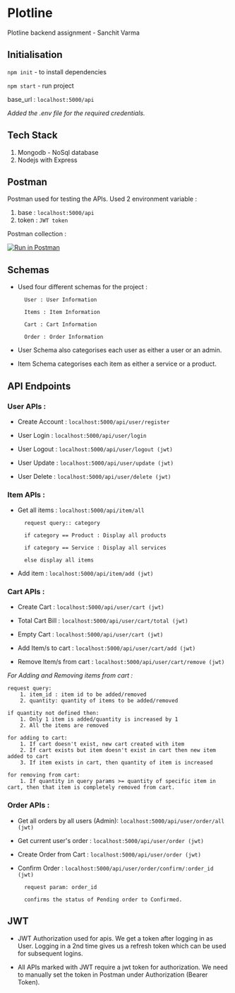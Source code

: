# Plotline

Plotline backend assignment - Sanchit Varma

## Initialisation

`npm init`  - to install dependencies 

`npm start` - run project

base_url :  `localhost:5000/api`

*Added the .env file for the required credentials.*

## Tech Stack

1. Mongodb - NoSql database
2. Nodejs with Express

## Postman

Postman used for testing the APIs. Used 2 environment variable :

1. base : `localhost:5000/api`
2. token : `JWT token`

Postman collection : 

[![Run in Postman](https://run.pstmn.io/button.svg)](https://app.getpostman.com/run-collection/18653491-12f83e3f-1bd4-4f4a-9939-ad09ae6b73c3?action=collection%2Ffork&source=rip_markdown&collection-url=entityId%3D18653491-12f83e3f-1bd4-4f4a-9939-ad09ae6b73c3%26entityType%3Dcollection%26workspaceId%3D1d42f86c-4728-4520-9a9c-659a5bf3606c)

## Schemas

- Used four different schemas for the project :
    
        User : User Information
        
        Items : Item Information 
        
        Cart : Cart Information
        
        Order : Order Information

- User Schema also categorises each user as either a user or an admin.
-  Item Schema categorises each item as either a service or a product.

## API Endpoints

### User APIs :

- Create Account : `localhost:5000/api/user/register`

- User Login : `localhost:5000/api/user/login`

- User Logout : `localhost:5000/api/user/logout (jwt)`

- User Update : `localhost:5000/api/user/update (jwt)`

- User Delete : `localhost:5000/api/user/delete (jwt)`

### Item APIs :

- Get all items : `localhost:5000/api/item/all`

        request query:: category

        if category == Product : Display all products

        if category == Service : Display all services

        else display all items 

- Add item : `localhost:5000/api/item/add (jwt)` 

### Cart APIs :

- Create Cart : `localhost:5000/api/user/cart (jwt)`

- Total Cart Bill : `localhost:5000/api/user/cart/total (jwt)`

- Empty Cart : `localhost:5000/api/user/cart (jwt)`

- Add Item/s to cart : `localhost:5000/api/user/cart/add (jwt)`

- Remove Item/s from cart : `localhost:5000/api/user/cart/remove (jwt)`

*For Adding and Removing items from cart :*

    request query: 
        1. item_id : item id to be added/removed 
        2. quantity: quantity of items to be added/removed

    if quantity not defined then:
        1. Only 1 item is added/quantity is increased by 1
        2. All the items are removed        

    for adding to cart:
        1. If cart doesn't exist, new cart created with item
        2. If cart exists but item doesn't exist in cart then new item added to cart
        3. If item exists in cart, then quantity of item is increased

    for removing from cart:
        1. If quantity in query params >= quantity of specific item in cart, then that item is completely removed from cart.

### Order APIs :

- Get all orders by all users (Admin): `localhost:5000/api/user/order/all (jwt)`

- Get current user's order : `localhost:5000/api/user/order (jwt)`

- Create Order from Cart : `localhost:5000/api/user/order (jwt)`

- Confirm Order : `localhost:5000/api/user/order/confirm/:order_id (jwt)`

        request param: order_id

        confirms the status of Pending order to Confirmed.

## JWT

- JWT Authorization used for apis. We get a token after logging in as User. Logging in a 2nd time gives us a refresh token which can be used for subsequent logins.

- All APIs marked with JWT require a jwt token for authorization. We need to manually set the token in Postman under Authorization (Bearer Token).

